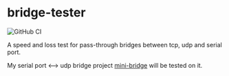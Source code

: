 # bridge-tester

![GitHub CI](https://github.com/shuanglengyunji/bridge-tester/actions/workflows/rust.yml/badge.svg)

A speed and loss test for pass-through bridges between tcp, udp and serial port.

My serial port <--> udp bridge project [mini-bridge](https://github.com/shuanglengyunji/mini-bridge) will be tested on it. 
